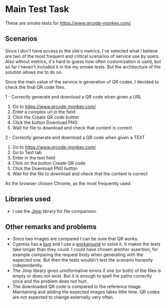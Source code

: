 # Main Test Task
These are smoke tests for https://www.qrcode-monkey.com/

## Scenarios
Since I don't have access to the site's metrics, I've selected what I believe are two of the most frequent and critical scenarios of service use by users. Also wthout metrics, it's hard to guess how often customization is used, but so far I haven't included it in the my smoke tests. But the architecture of the solution allows me to do so. 

Since the main value of the service is generation of QR codes, I decided to check the final QR code files.

1 - Correctly generate and download a QR code when given a URL
  1. Go to https://www.qrcode-monkey.com/
  2. Enter a complex url in the field
  3. Click the Create QR code button
  4. Click the button Download PNG
  5. Wait for file to download and check that content is correct
  
2 - Correctly generate and download a QR code when given a TEXT
  1. Go to https://www.qrcode-monkey.com/
  2. Go to Text tab
  3. Enter in the text field
  4. Click on the button Create QR code
  5. Click the Download PNG button
  6. Wait for the file to download and check that the content is correct

As the browser chosen Chrome, as the most frequently used.

## Libraries used
- I use the [Jimp](https://github.com/oliver-moran/jimp#readme) library for file comparison.

## Other remarks and problems
- Since two images are compared I can be sure that QR works.
- Cypress has a [bug](https://github.com/cypress-io/cypress/issues/14857) and I use a [workaround](https://github.com/olegkorobeynikov/BitlyTestTaskPOM/blob/master/cypress/support/Pages/MainPage.js#L41) to solve it. It makes the tests take longer than they could. I could have chosen another assertion, for example comparing the request body when generating with the expected one. But then the tests wouldn't test the scenario honestly independently.
- The Jimp library gives uninformative errors if one (or both) of the files is empty or does not exist. But it is enough to spell the paths correctly once and the problem does not hurt.
- The downloaded QR code is compared to the reference image. Maintaining and adding the expected images takes little time. QR codes are not expected to change externally very often. 
